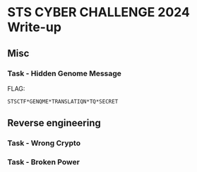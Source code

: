 # STS CYBER CHALLENGE 2024 Write-up

## Misc 

### Task - Hidden Genome Message 

FLAG:

	STSCTF*GENQME*TRANSLATIQN*TQ*SECRET

 ## Reverse engineering

 ### Task - Wrong Crypto

 ### Task - Broken Power
